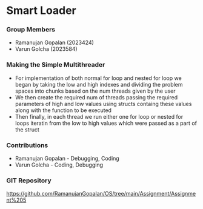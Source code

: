 # Smart Loader

### Group Members
- Ramanujan Gopalan (2023424)
- Varun Golcha (2023584)

### Making the Simple Multithreader
- For implementation of both normal for loop and nested for loop we began by taking the low and high indexes and dividing the problem spaces into chunks based on the num threads given by the user
- We then create the required num of threads passing the required parameters of high and low values using structs containg these values along with the function to be executed
- Then finally, in each thread we run either one for loop or nested for loops iteratin from the low to high values which were passed as a part of the struct

### Contributions
- Ramanujan Gopalan - Debugging, Coding
- Varun Golcha - Coding, Debugging

### GIT Repository
https://github.com/RamanujanGopalan/OS/tree/main/Assignment/Assignment%205
